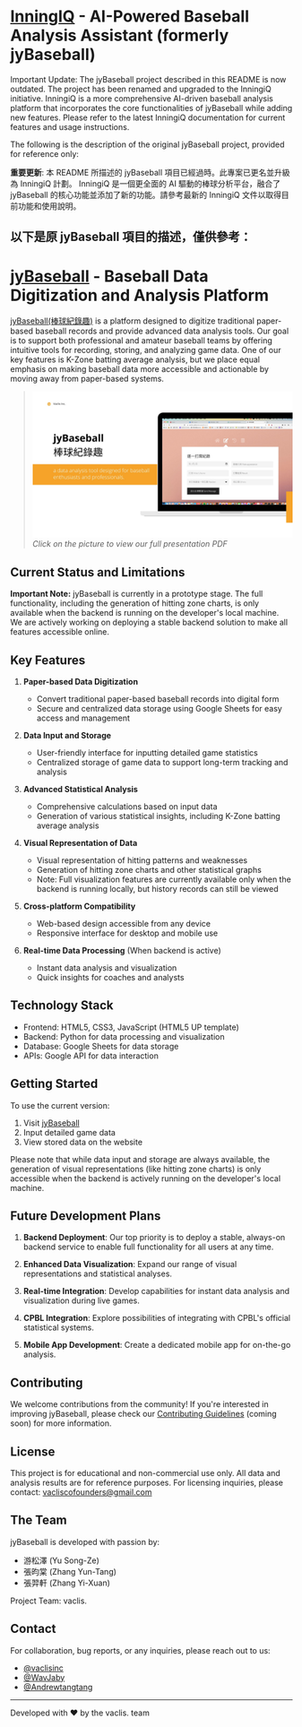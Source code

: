 # [InningIQ](https://vaclisinc.github.io/InningIQ/) - AI-Powered Baseball Analysis Assistant (formerly jyBaseball)

Important Update: The jyBaseball project described in this README is now outdated. The project has been renamed and upgraded to the InningiQ initiative. 
InningiQ is a more comprehensive AI-driven baseball analysis platform that incorporates the core functionalities of jyBaseball while adding new features. 
Please refer to the latest InningiQ documentation for current features and usage instructions.

The following is the description of the original jyBaseball project, provided for reference only:

**重要更新**: 
本 README 所描述的 jyBaseball 項目已經過時。此專案已更名並升級為 InningiQ 計劃。
InningiQ 是一個更全面的 AI 驅動的棒球分析平台，融合了 jyBaseball 的核心功能並添加了新的功能。請參考最新的 InningiQ 文件以取得目前功能和使用說明。

以下是原 jyBaseball 項目的描述，僅供參考：
---

# [jyBaseball](https://vaclisinc.github.io/jyBaseball/) - Baseball Data Digitization and Analysis Platform

[jyBaseball(棒球紀錄趣)](https://vaclisinc.github.io/jyBaseball/) is a platform designed to digitize traditional paper-based baseball records and provide advanced data analysis tools. Our goal is to support both professional and amateur baseball teams by offering intuitive tools for recording, storing, and analyzing game data. One of our key features is K-Zone batting average analysis, but we place equal emphasis on making baseball data more accessible and actionable by moving away from paper-based systems.

>[![jyBaseball](https://raw.githubusercontent.com/vaclisinc/jyBaseball/b09922b168721499f2b2e30d0b84bb3e34f5e21a/preview.jpg)](https://github.com/vaclisinc/jyBaseball/blob/b09922b168721499f2b2e30d0b84bb3e34f5e21a/presentation.pdf)
><br>*Click on the picture to view our full presentation PDF*

## Current Status and Limitations

**Important Note:** jyBaseball is currently in a prototype stage. The full functionality, including the generation of hitting zone charts, is only available when the backend is running on the developer's local machine. We are actively working on deploying a stable backend solution to make all features accessible online.

## Key Features

1. **Paper-based Data Digitization**
   - Convert traditional paper-based baseball records into digital form
   - Secure and centralized data storage using Google Sheets for easy access and management

2. **Data Input and Storage**
   - User-friendly interface for inputting detailed game statistics
   - Centralized storage of game data to support long-term tracking and analysis

3. **Advanced Statistical Analysis**
   - Comprehensive calculations based on input data
   - Generation of various statistical insights, including K-Zone batting average analysis

4. **Visual Representation of Data**
   - Visual representation of hitting patterns and weaknesses
   - Generation of hitting zone charts and other statistical graphs
   - Note: Full visualization features are currently available only when the backend is running locally, but history records can still be viewed

5. **Cross-platform Compatibility**
   - Web-based design accessible from any device
   - Responsive interface for desktop and mobile use

6. **Real-time Data Processing** (When backend is active)
   - Instant data analysis and visualization
   - Quick insights for coaches and analysts

## Technology Stack

- Frontend: HTML5, CSS3, JavaScript (HTML5 UP template)
- Backend: Python for data processing and visualization
- Database: Google Sheets for data storage
- APIs: Google API for data interaction

## Getting Started

To use the current version:

1. Visit [jyBaseball](https://vaclisinc.github.io/jyBaseball/)
2. Input detailed game data
3. View stored data on the website

Please note that while data input and storage are always available, the generation of visual representations (like hitting zone charts) is only accessible when the backend is actively running on the developer's local machine.

## Future Development Plans

1. **Backend Deployment**: Our top priority is to deploy a stable, always-on backend service to enable full functionality for all users at any time.

2. **Enhanced Data Visualization**: Expand our range of visual representations and statistical analyses.

3. **Real-time Integration**: Develop capabilities for instant data analysis and visualization during live games.

4. **CPBL Integration**: Explore possibilities of integrating with CPBL's official statistical systems.

5. **Mobile App Development**: Create a dedicated mobile app for on-the-go analysis.


## Contributing

We welcome contributions from the community! If you're interested in improving jyBaseball, please check our [Contributing Guidelines](CONTRIBUTING.md) (coming soon) for more information.

## License

This project is for educational and non-commercial use only. All data and analysis results are for reference purposes. For licensing inquiries, please contact: vacliscofounders@gmail.com

## The Team

jyBaseball is developed with passion by:

- 游松澤 (Yu Song-Ze)
- 張昀棠 (Zhang Yun-Tang)
- 張羿軒 (Zhang Yi-Xuan)

Project Team: vaclis. 

## Contact

For collaboration, bug reports, or any inquiries, please reach out to us:

- [@vaclisinc](https://www.github.com/vaclisinc)
- [@WavJaby](https://www.github.com/WavJaby)
- [@Andrewtangtang](https://www.github.com/Andrewtangtang) 

---

Developed with ❤️ by the vaclis. team
